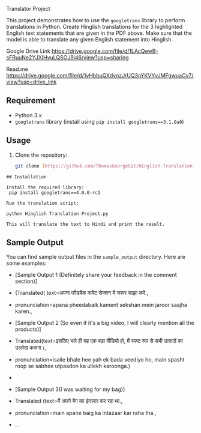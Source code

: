 Translator Project


This project demonstrates how to use the `googletrans` library to perform translations in Python.
Create Hinglish translations for the 3 highlighted English text statements that are given in the PDF above. Make sure that the model is able to translate any given English statement into Hinglish.

Google Drive Link
https://drive.google.com/file/d/1LAcQewB-sFRuuNe2YJXlHvuLQSOJ9i46/view?usp=sharing

Read.me
https://drive.google.com/file/d/1vHbbuQXdynzJrUQ3nYKVYvJMFgwuaCv7/view?usp=drive_link

## Requirement

- Python 3.x
- `googletrans` library (install using `pip install googletrans==3.1.0a0`)


## 
## Usage

1. Clone the repository:

   ```bash
   git clone [https://github.com/ThomasGeorgeGit/Hinglish-Translation-Project.git]


```
## Installation

Install the required library:
 pip install googletrans==4.0.0-rc1

Run the translation script:

python Hinglish Translation Project.py

This will translate the text to Hindi and print the result.

```


## Sample Output

You can find sample output files in the `sample_output` directory. Here are some examples:

- [Sample Output 1 (Definitely share your feedback in the comment section)]
- (Translated( text=अपना फीडबैक कमेंट सेक्शन में जरूर साझा करें.,
- pronunciation=apana pheedabaik kament sekshan mein jaroor saajha karen.,

- [Sample Output 2 (So even if it's a big video, I will clearly mention all the products)]
- Translated(text=इसलिए भले ही यह एक बड़ा वीडियो हो, मैं स्पष्ट रूप से सभी उत्पादों का उल्लेख करूंगा।,
-  pronunciation=isalie bhale hee yah ek bada veediyo ho, main spasht roop se sabhee utpaadon ka ullekh karoonga.)
-
- [Sample Output 3(I was waiting for my bag)]
- Translated (text=मैं अपने बैग का इंतज़ार कर रहा था.,
-  pronunciation=main apane baig ka intazaar kar raha tha.,
- ...

